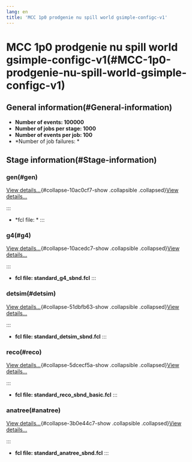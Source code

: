 ```yaml
---
lang: en
title: 'MCC 1p0 prodgenie nu spill world gsimple-configc-v1'
---
```




MCC 1p0 prodgenie nu spill world gsimple-configc-v1(#MCC-1p0-prodgenie-nu-spill-world-gsimple-configc-v1)
==========================================================================================================================



General information(#General-information) 
----------------------------------------------------------

-   **Number of events: 100000**
-   **Number of jobs per stage: 1000**
-   **Number of events per job: 100**
-   \*Number of job failures: \*



Stage information(#Stage-information) 
------------------------------------------------------



### gen(#gen) 

[View details\...](#){#collapse-10ac0cf7-show .collapsible
.collapsed}[View details\...](#)

::: 
-   \*fcl file: \*
:::



### g4(#g4) 

[View details\...](#){#collapse-10acedc7-show .collapsible
.collapsed}[View details\...](#)

::: 
-   **fcl file: standard\_g4\_sbnd.fcl**
:::



### detsim(#detsim) 

[View details\...](#){#collapse-51dbfb63-show .collapsible
.collapsed}[View details\...](#)

::: 
-   **fcl file: standard\_detsim\_sbnd.fcl**
:::



### reco(#reco) 

[View details\...](#){#collapse-5dcecf5a-show .collapsible
.collapsed}[View details\...](#)

::: 
-   **fcl file: standard\_reco\_sbnd\_basic.fcl**
:::



### anatree(#anatree) 

[View details\...](#){#collapse-3b0e44c7-show .collapsible
.collapsed}[View details\...](#)

::: 
-   **fcl file: standard\_anatree\_sbnd.fcl**
:::
